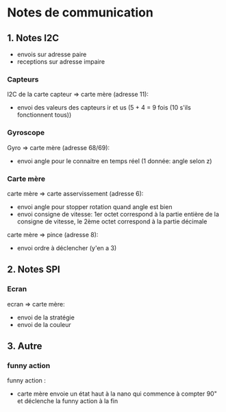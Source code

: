 # Notes de communication

## 1. Notes I2C

- envois sur adresse paire
- receptions sur adresse impaire

### Capteurs

I2C de la carte capteur => carte mère  (adresse 11):
- envoi des valeurs des capteurs ir et us (5 + 4 = 9 fois (10 s'ils fonctionnent tous))

### Gyroscope

Gyro => carte mère (adresse 68/69):
- envoi angle pour le connaitre en temps réel (1 donnée: angle selon z)

### Carte mère

carte mère => carte asservissement (adresse 6):
- envoi angle pour stopper rotation quand angle est bien
- envoi consigne de vitesse: 1er octet correspond à la partie entière de la consigne de vitesse, le 2ème octet correspond à la partie décimale

carte mère => pince (adresse 8):
- envoi ordre à déclencher (y'en a 3)


## 2. Notes SPI

### Ecran

ecran => carte mère:
- envoi de la stratégie
- envoi de la couleur


## 3. Autre

### funny action

funny action :
- carte mère envoie un état haut à la nano qui commence à compter 90" et déclenche la funny action à la fin
